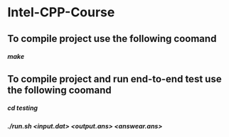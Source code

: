 # Intel-CPP-Course

## To compile project use the following coomand
##### make

## To compile project and run end-to-end test use the following coomand
##### cd testing
##### ./run.sh <input.dat> <output.ans> <answear.ans>
